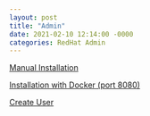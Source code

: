 ```yaml
---
layout: post
title: "Admin"
date: 2021-02-10 12:14:00 -0000
categories: RedHat Admin
---
```

[Manual Installation](/ownCloudShubha.github.io/installation/)

[Installation with Docker (port 8080)](/ownCloudShubha.github.io/installationdocker/)

[Create User](/ownCloudShubha.github.io/usercreation/)
